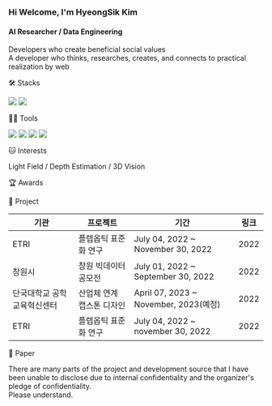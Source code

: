 ### Hi Welcome, I'm HyeongSik Kim 

#### AI Researcher / Data Engineering
Developers who create beneficial social values   
A developer who thinks, researches, creates, and connects to practical realization by web


🛠️ Stacks

<img src="https://img.shields.io/badge/Python-3766AB?style=flat-square&logo=Python&logoColor=white"/> <img src="https://img.shields.io/badge/pytorch-EE4C2C?style=flat-square&logo=pytorch&logoColor=white"/> 

💪🏼 Tools 

<img src="https://img.shields.io/badge/Visual Studio Code-007ACC?style=flat-square&logo=Visual Studio Code&logoColor=white"/> <img src="https://img.shields.io/badge/GitHub-181717?style=flat-square&logo=GitHub&logoColor=white"/> <img src="https://img.shields.io/badge/Vim-019733?style=flat-square&logo=Vim&logoColor=white"/> <img src="https://img.shields.io/badge/Anaconda-44A833?style=flat-square&logo=Anaconda&logoColor=white"/>

🐱 Interests

Light Field / Depth Estimation / 3D Vision 

🏆 Awards


📘 Project

|기관|프로젝트|기간|링크|
|---|------|---|---|
|ETRI|플렙옵틱 표준화 연구|July 04, 2022 ~ November 30, 2022|2022|
|창원시|창원 빅데이터 공모전|July 01, 2022 ~ September 30, 2022|2022|
|단국대학교 공학교육혁신센터|산업체 연계 캡스톤 디자인|April 07, 2023 ~ November, 2023(예정)|2022|
|ETRI|플렙옵틱 표준화 연구|July 04, 2022 ~ november 30, 2022|2022|

📃 Paper



There are many parts of the project and development source that I have been unable to disclose due to internal confidentiality and the organizer's pledge of confidentiality.  
Please understand.
